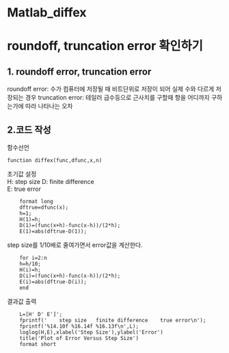 # Matlab_diffex
# roundoff, truncation error 확인하기
## 1. roundoff error, truncation error
roundoff error: 수가 컴퓨터에 저장될 때 비트단위로 저장이 되어 실제 수와 다르게 저장되는 경우
truncation error: 테일러 급수등으로 근사치를 구할때 항을 어디까지 구하는가에 따라 나타나는 오차

## 2.코드 작성

함수선언

    function diffex(func,dfunc,x,n)

초기값 설정      
H: step size
D: finite difference        
E: true error

        format long
        dftrue=dfunc(x);
        h=1;
        H(1)=h;
        D(1)=(func(x+h)-func(x-h))/(2*h);
        E(1)=abs(dftrue-D(1));

step size를 1/10배로 줄여가면서 error값을 계산한다.

        for i=2:n
        h=h/10;
        H(i)=h;
        D(i)=(func(x+h)-func(x-h))/(2*h);
        E(i)=abs(dftrue-D(i));
        end
        
결과값 출력

        L=[H' D' E']';
        fprintf('    step size   finite difference    true error\n');
        fprintf('%14.10f %16.14f %16.13f\n',L);
        loglog(H,E),xlabel('Step Size'),ylabel('Error')
        title('Plot of Error Versus Step Size')
        format short
